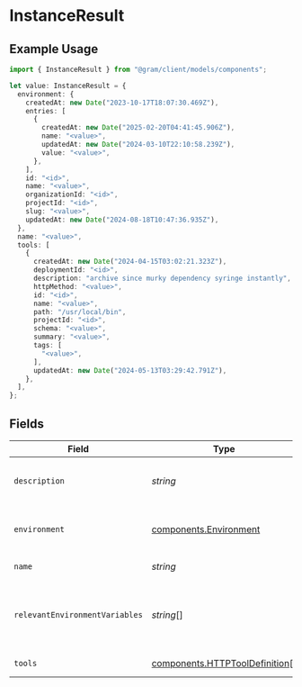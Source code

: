 # InstanceResult

## Example Usage

```typescript
import { InstanceResult } from "@gram/client/models/components";

let value: InstanceResult = {
  environment: {
    createdAt: new Date("2023-10-17T18:07:30.469Z"),
    entries: [
      {
        createdAt: new Date("2025-02-20T04:41:45.906Z"),
        name: "<value>",
        updatedAt: new Date("2024-03-10T22:10:58.239Z"),
        value: "<value>",
      },
    ],
    id: "<id>",
    name: "<value>",
    organizationId: "<id>",
    projectId: "<id>",
    slug: "<value>",
    updatedAt: new Date("2024-08-18T10:47:36.935Z"),
  },
  name: "<value>",
  tools: [
    {
      createdAt: new Date("2024-04-15T03:02:21.323Z"),
      deploymentId: "<id>",
      description: "archive since murky dependency syringe instantly",
      httpMethod: "<value>",
      id: "<id>",
      name: "<value>",
      path: "/usr/local/bin",
      projectId: "<id>",
      schema: "<value>",
      summary: "<value>",
      tags: [
        "<value>",
      ],
      updatedAt: new Date("2024-05-13T03:29:42.791Z"),
    },
  ],
};
```

## Fields

| Field                                                                            | Type                                                                             | Required                                                                         | Description                                                                      |
| -------------------------------------------------------------------------------- | -------------------------------------------------------------------------------- | -------------------------------------------------------------------------------- | -------------------------------------------------------------------------------- |
| `description`                                                                    | *string*                                                                         | :heavy_minus_sign:                                                               | The description of the toolset                                                   |
| `environment`                                                                    | [components.Environment](../../models/components/environment.md)                 | :heavy_check_mark:                                                               | Model representing an environment                                                |
| `name`                                                                           | *string*                                                                         | :heavy_check_mark:                                                               | The name of the toolset                                                          |
| `relevantEnvironmentVariables`                                                   | *string*[]                                                                       | :heavy_minus_sign:                                                               | The environment variables that are relevant to the toolset                       |
| `tools`                                                                          | [components.HTTPToolDefinition](../../models/components/httptooldefinition.md)[] | :heavy_check_mark:                                                               | The list of tools                                                                |